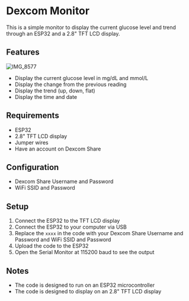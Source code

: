 # Dexcom Monitor

This is a simple monitor to display the current glucose level and trend through an ESP32 and a 2.8" TFT LCD display.

## Features
![IMG_8577](https://github.com/user-attachments/assets/b6ac8dad-ef86-4e08-9859-ca909362449d)

-   Display the current glucose level in mg/dL and mmol/L
-   Display the change from the previous reading
-   Display the trend (up, down, flat)
-   Display the time and date

## Requirements

-   ESP32
-   2.8" TFT LCD display
-   Jumper wires
-   Have an account on Dexcom Share

## Configuration

-   Dexcom Share Username and Password
-   WiFi SSID and Password

## Setup

1. Connect the ESP32 to the TFT LCD display
2. Connect the ESP32 to your computer via USB
3. Replace the `xxxx` in the code with your Dexcom Share Username and Password and WiFi SSID and Password
4. Upload the code to the ESP32
5. Open the Serial Monitor at 115200 baud to see the output

## Notes

-   The code is designed to run on an ESP32 microcontroller
-   The code is designed to display on an 2.8" TFT LCD display
